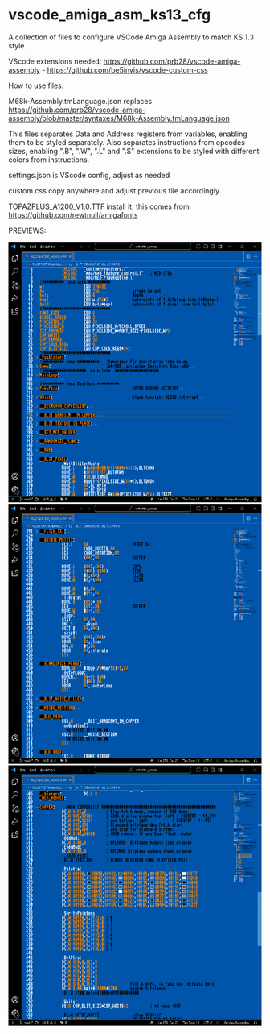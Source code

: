 # vscode_amiga_asm_ks13_cfg
A collection of files to configure VSCode Amiga Assembly to match KS 1.3 style.

VScode extensions needed:  https://github.com/prb28/vscode-amiga-assembly  -  https://github.com/be5invis/vscode-custom-css

How to use files:

M68k-Assembly.tmLanguage.json replaces https://github.com/prb28/vscode-amiga-assembly/blob/master/syntaxes/M68k-Assembly.tmLanguage.json

This files separates Data and Address registers from variables, enabling them to be styled separately. Also separates instructions from opcodes sizes, enabling ".B", ".W", ".L" and ".S" extensions to be styled with different colors from instructions. 

settings.json is VScode config, adjust as needed

custom.css copy anywhere and adjust previous file accordingly.

TOPAZPLUS_A1200_V1.0.TTF install it, this comes from https://github.com/rewtnull/amigafonts

PREVIEWS:

![alt text](https://github.com/KONEY/vscode_amiga_asm_ks13_cfg/blob/main/AMIGA_VSCODE_ASM_PREVIEW_1.png?raw=true)
![alt text](https://github.com/KONEY/vscode_amiga_asm_ks13_cfg/blob/main/AMIGA_VSCODE_ASM_PREVIEW_2.png?raw=true)
![alt text](https://github.com/KONEY/vscode_amiga_asm_ks13_cfg/blob/main/AMIGA_VSCODE_ASM_PREVIEW_3.png?raw=true)
